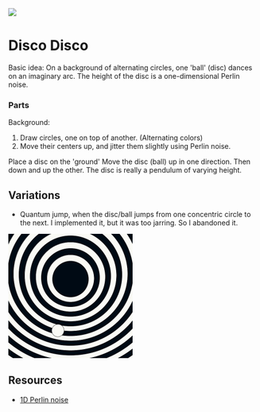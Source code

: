 <img src="../images/disco.gif" width="250">


# Disco Disco

Basic idea: On a background of alternating circles, one 'ball' (disc) dances on an imaginary arc.
The height of the disc is a one-dimensional Perlin noise.


### Parts
Background: 
1. Draw circles, one on top of another. (Alternating colors)
2. Move their centers up, and jitter them slightly using Perlin noise.

Place a disc on the 'ground'
Move the disc (ball) up in one direction. Then down and up the other.
The disc is really a pendulum of varying height.


## Variations
- Quantum jump, when the disc/ball jumps from one concentric circle to the next.
I implemented it, but it was too jarring. So I abandoned it.

<img src="../images/disco.png" width="250">

## Resources

- [1D Perlin noise](https://www.futurelearn.com/courses/creative-coding/0/steps/397)
